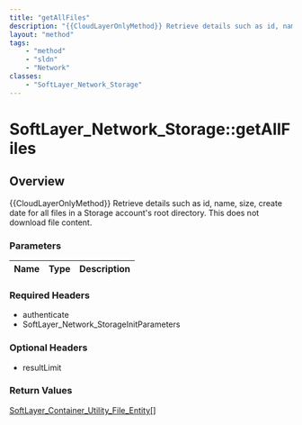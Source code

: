 ```yaml
---
title: "getAllFiles"
description: "{{CloudLayerOnlyMethod}} Retrieve details such as id, name, size, create date for all files in a Storage account's root... "
layout: "method"
tags:
    - "method"
    - "sldn"
    - "Network"
classes:
    - "SoftLayer_Network_Storage"
---
```

# SoftLayer_Network_Storage::getAllFiles
## Overview 
{{CloudLayerOnlyMethod}} Retrieve details such as id, name, size, create date for all files in a Storage account's root directory. This does not download file content. 

### Parameters 
|Name | Type | Description |
| --- | --- | --- |


### Required Headers
* authenticate
* SoftLayer_Network_StorageInitParameters

### Optional Headers
* resultLimit

### Return Values
<a href='/reference/datatypes/SoftLayer_Container_Utility_File_Entity'>SoftLayer_Container_Utility_File_Entity[] </a>
